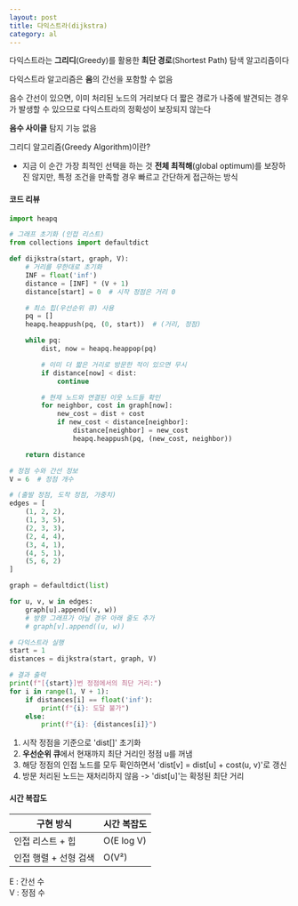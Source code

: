 ```yaml
---
layout: post
title: 다익스트라(dijkstra)
category: al
---
```


다익스트라는 **그리디**(Greedy)를 활용한 **최단 경로**(Shortest Path) 탐색 알고리즘이다

다익스트라 알고리즘은 **음**의 간선을 포함할 수 없음

음수 간선이 있으면, 이미 처리된 노드의 거리보다 더 짧은 경로가 나중에 발견되는 경우가 발생할 수 있으므로 다익스트라의 정확성이 보장되지 않는다

**음수 사이클** 탐지 기능 없음

그리디 알고리즘(Greedy Algorithm)이란? 
- 지금 이 순간 가장 최적인 선택을 하는 것
  **전체 최적해**(global optimum)를 보장하진 않지만,
  특정 조건을 만족할 경우 빠르고 간단하게 접근하는 방식

#### 코드 리뷰

```python
import heapq

# 그래프 초기화 (인접 리스트)
from collections import defaultdict

def dijkstra(start, graph, V):
    # 거리를 무한대로 초기화
    INF = float('inf')
    distance = [INF] * (V + 1)
    distance[start] = 0  # 시작 정점은 거리 0

    # 최소 힙(우선순위 큐) 사용
    pq = []
    heapq.heappush(pq, (0, start))  # (거리, 정점)

    while pq:
        dist, now = heapq.heappop(pq)

        # 이미 더 짧은 거리로 방문한 적이 있으면 무시
        if distance[now] < dist:
            continue

        # 현재 노드와 연결된 이웃 노드들 확인
        for neighbor, cost in graph[now]:
            new_cost = dist + cost
            if new_cost < distance[neighbor]:
                distance[neighbor] = new_cost
                heapq.heappush(pq, (new_cost, neighbor))

    return distance

# 정점 수와 간선 정보
V = 6  # 정점 개수

# (출발 정점, 도착 정점, 가중치)
edges = [
    (1, 2, 2),
    (1, 3, 5),
    (2, 3, 3),
    (2, 4, 4),
    (3, 4, 1),
    (4, 5, 1),
    (5, 6, 2)
]

graph = defaultdict(list)

for u, v, w in edges:
    graph[u].append((v, w))
    # 방향 그래프가 아닐 경우 아래 줄도 추가
    # graph[v].append((u, w))

# 다익스트라 실행
start = 1
distances = dijkstra(start, graph, V)

# 결과 출력
print(f"[{start}]번 정점에서의 최단 거리:")
for i in range(1, V + 1):
    if distances[i] == float('inf'):
        print(f"{i}: 도달 불가")
    else:
        print(f"{i}: {distances[i]}")
```

1. 시작 정점을 기준으로 'dist[]' 초기화
2. **우선순위 큐**에서 현재까지 최단 거리인 정점 u를 꺼냄
3. 해당 정점의 인접 노드를 모두 확인하면서 'dist[v] = dist[u] + cost(u, v)'로 갱신
4. 방문 처리된 노드는 재처리하지 않음 -> 'dist[u]'는 확정된 최단 거리 

#### 시간 복잡도

| 구현 방식            | 시간 복잡도         |
|---------------------|----------------------|
| 인접 리스트 + 힙   | O(E log V)      |
| 인접 행렬 + 선형 검색 | O(V²)              |

E : 간선 수  
V : 정점 수